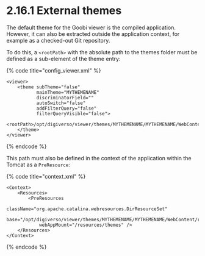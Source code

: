 # 2.16.1 External themes

The default theme for the Goobi viewer is the compiled application. However, it can also be extracted outside the application context, for example as a checked-out Git repository. 

To do this, a `<rootPath>` with the absolute path to the themes folder must be defined as a sub-element of the theme entry:

{% code title="config\_viewer.xml" %}
```markup
<viewer>
    <theme subTheme="false" 
           mainTheme="MYTHEMENAME" 
           discriminatorField="" 
           autoSwitch="false"
           addFilterQuery="false" 
           filterQueryVisible="false">
        <rootPath>/opt/digiverso/viewer/themes/MYTHEMENAME/MYTHEMENAME/WebContent/resources/themes/</rootPath>
    </theme>
</viewer>
```
{% endcode %}

This path must also be defined in the context of the application within the Tomcat as a `PreResource`:

{% code title="context.xml" %}
```markup
<Context>
    <Resources>
        <PreResources 
            className="org.apache.catalina.webresources.DirResourceSet"
            base="/opt/digiverso/viewer/themes/MYTHEMENAME/MYTHEMENAME/WebContent/resources/themes"
            webAppMount="/resources/themes" />
    </Resources>
</Context>
```
{% endcode %}

